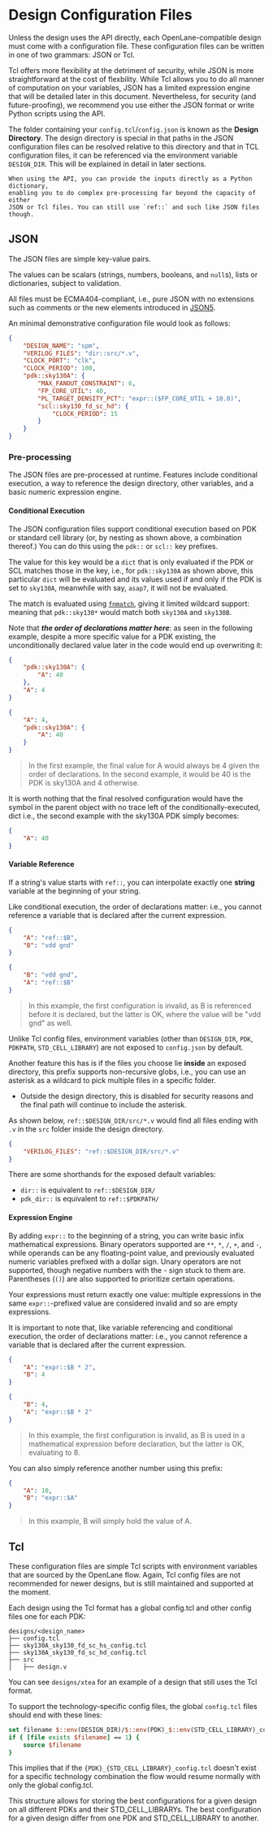 # Design Configuration Files
Unless the design uses the API directly, each OpenLane-compatible design must
come with a configuration file. These configuration files can be written in one
of two grammars: JSON or Tcl.

Tcl offers more flexibility at the detriment of security, while JSON is more
straightforward at the cost of flexbility. While Tcl allows you to do all
manner of computation on your variables, JSON has a limited expression engine
that will be detailed later in this document. Nevertheless, for security (and
future-proofing), we recommend you use either the JSON format or write Python
scripts using the API.

The folder containing your `config.tcl`/`config.json` is known as the
**Design Directory**. The design directory is special in that paths in the JSON
configuration files can be resolved relative to this directory and that in TCL
configuration files, it can be referenced via the environment variable
`DESIGN_DIR`. This will be explained in detail in later sections.

```{note}
When using the API, you can provide the inputs directly as a Python dictionary,
enabling you to do complex pre-processing far beyond the capacity of either
JSON or Tcl files. You can still use `ref::` and such like JSON files though.
```

## JSON
The JSON files are simple key-value pairs.

<a name="scalars"></a>

The values can be scalars (strings, numbers, booleans, and `null`s), lists or
dictionaries, subject to validation.  

All files must be ECMA404-compliant, i.e., pure JSON with no extensions such as
comments or the new elements introduced in [JSON5](https://json5.org/).

An minimal demonstrative configuration file would look as follows:

```json
{
    "DESIGN_NAME": "spm",
    "VERILOG_FILES": "dir::src/*.v",
    "CLOCK_PORT": "clk",
    "CLOCK_PERIOD": 100,
    "pdk::sky130A": {
        "MAX_FANOUT_CONSTRAINT": 6,
        "FP_CORE_UTIL": 40,
        "PL_TARGET_DENSITY_PCT": "expr::($FP_CORE_UTIL + 10.0)",
        "scl::sky130_fd_sc_hd": {
            "CLOCK_PERIOD": 15
        }
    }
}
```

### Pre-processing

The JSON files are pre-processed at runtime. Features include conditional
execution, a way to reference the design directory, other variables,
and a basic numeric expression engine.

#### Conditional Execution

The JSON configuration files support conditional execution based on PDK or
standard cell library (or, by nesting as shown above, a combination thereof.)
You can do this using the `pdk::` or `scl::` key prefixes.

The value for this key would be a `dict` that is only evaluated if the PDK or
SCL matches those in the key, i.e., for `pdk::sky130A` as shown above, this
particular `dict` will be evaluated and its values used if and only if the PDK
is set to `sky130A`, meanwhile with say, `asap7`, it will not be evaluated.



The match is evaluated using [`fnmatch`](https://docs.python.org/3.6/library/fnmatch.html),
giving it limited wildcard support: meaning that `pdk::sky130*` would match both
`sky130A` and `sky130B`.

Note that ***the order of declarations matter here***: as seen in the following
example, despite a more specific value for a PDK existing, the unconditionally
declared value later in the code would end up overwriting it:

```json
{
    "pdk::sky130A": {
        "A": 40
    },
    "A": 4
}

{
    "A": 4,
    "pdk::sky130A": {
        "A": 40
    }
}
```
> In the first example, the final value for A would always be 4 given the order
> of declarations. In the second example, it would be 40 is the PDK is sky130A
> and 4 otherwise.

It is worth nothing that the final resolved configuration would have the
symbol in the parent object with no trace left of the conditionally-executed,
dict i.e., the second example with the
sky130A PDK simply becomes:

```json
{
    "A": 40
}
```

#### Variable Reference

If a string's value starts with `ref::`, you can interpolate exactly one
**string** variable at the beginning of your string.

Like conditional execution, the order of declarations matter: i.e., you cannot
reference a variable that is declared after the current expression.

```json
{
    "A": "ref::$B",
    "B": "vdd gnd"
}

{
    "B": "vdd gnd",
    "A": "ref::$B"
}
```
> In this example, the first configuration is invalid, as B is referenced before
> it is declared, but the latter is OK, where the value will be "vdd gnd" as well.

Unlike Tcl config files, environment variables (other than `DESIGN_DIR`, `PDK`,
`PDKPATH`, `STD_CELL_LIBRARY`) are not exposed to `config.json` by default.

<!--
Which you can then use as follows:

```json
{
    "DEFINES_FILE": "ref::$CARAVEL_ROOT/verilog/rtl/defines.v"
}
```

...which then would evaluate to `/caravel/verilog/rtl/defines.v`.
-->

Another feature this has is if the files you choose lie **inside** an exposed
directory, this prefix supports non-recursive globs, i.e., you can use an
asterisk as a wildcard to pick multiple files in a specific folder.

* Outside the design directory, this is disabled for security reasons and the
  final path will continue to include the asterisk.
  
As shown below, `ref::$DESIGN_DIR/src/*.v` would find all files ending with `.v`
in the `src` folder inside the design directory.

```json
{
    "VERILOG_FILES": "ref::$DESIGN_DIR/src/*.v"
}
```

There are some shorthands for the exposed default variables:
* `dir::` is equivalent to `ref::$DESIGN_DIR/`
* `pdk_dir::` is equivalent to `ref::$PDKPATH/`


#### Expression Engine

By adding `expr::` to the beginning of a string, you can write basic infix
mathematical expressions. Binary operators supported are `**`, `*`, `/`, `+`,
and `-`, while operands can be any floating-point value, and previously evaluated
numeric variables prefixed with a dollar sign. Unary operators are not supported,
though negative numbers with the - sign stuck to them are. Parentheses (`()`)
are also supported to prioritize certain operations.

Your expressions must return exactly one value: multiple expressions in the
same `expr::`-prefixed value are considered invalid and so are empty expressions.

It is important to note that, like variable referencing and conditional execution,
the order of declarations matter: i.e., you cannot reference a variable that is
declared after the current expression.

```json
{
    "A": "expr::$B * 2",
    "B": 4
}

{
    "B": 4,
    "A": "expr::$B * 2"
}
```
> In this example, the first configuration is invalid, as B is used in a
> mathematical expression before declaration, but the latter is OK, evaluating to 8.

You can also simply reference another number using this prefix:

```json
{
    "A": 10,
    "B": "expr::$A"
}
```
> In this example, B will simply hold the value of A.

## Tcl
These configuration files are simple Tcl scripts with environment variables that
are sourced by the OpenLane flow. Again, Tcl config files are not recommended
for newer designs, but is still maintained and supported at the moment.

Each design using the Tcl format has a global config.tcl and other config files
one for each PDK:

```
designs/<design_name>
├── config.tcl
├── sky130A_sky130_fd_sc_hs_config.tcl
├── sky130A_sky130_fd_sc_hd_config.tcl
├── src
│   ├── design.v
```

You can see `designs/xtea` for an example of a design that still uses the Tcl
format.

To support the technology-specific config files, the global `config.tcl` files
should end with these lines:

```tcl
set filename $::env(DESIGN_DIR)/$::env(PDK)_$::env(STD_CELL_LIBRARY)_config.tcl
if { [file exists $filename] == 1} {
	source $filename
}
```

This implies that if the `{PDK}_{STD_CELL_LIBRARY}_config.tcl` doesn't exist for
a specific technology combination the flow would resume normally with only the
global config.tcl.

This structure allows for storing the best configurations for a given design on
all different PDKs and their STD_CELL_LIBRARYs. The best configuration for a
given design differ from one PDK and STD_CELL_LIBRARY to another.

